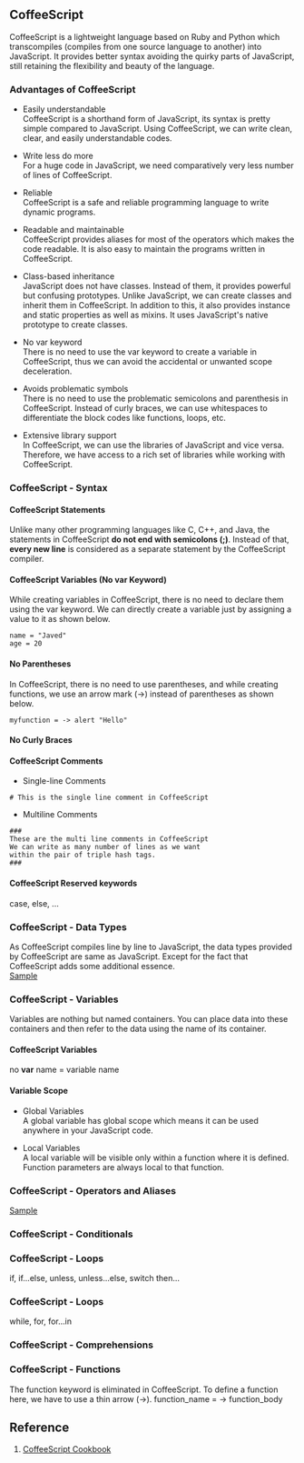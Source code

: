 ## CoffeeScript
CoffeeScript is a lightweight language based on Ruby and Python which transcompiles (compiles from one source language to another) into JavaScript. It provides better syntax avoiding the quirky parts of JavaScript, still retaining the flexibility and beauty of the language.  


### Advantages of CoffeeScript
- Easily understandable  
CoffeeScript is a shorthand form of JavaScript, its syntax is pretty simple compared to JavaScript. Using CoffeeScript, we can write clean, clear, and easily understandable codes.  

- Write less do more    
For a huge code in JavaScript, we need comparatively very less number of lines of CoffeeScript.

- Reliable    
CoffeeScript is a safe and reliable programming language to write dynamic programs.

- Readable and maintainable   
CoffeeScript provides aliases for most of the operators which makes the code readable. It is also easy to maintain the programs written in CoffeeScript.

- Class-based inheritance   
JavaScript does not have classes. Instead of them, it provides powerful but confusing prototypes. Unlike JavaScript, we can create classes and inherit them in CoffeeScript. In addition to this, it also provides instance and static properties as well as mixins. It uses JavaScript's native prototype to create classes.

- No var keyword   
There is no need to use the var keyword to create a variable in CoffeeScript, thus we can avoid the accidental or unwanted scope deceleration.

- Avoids problematic symbols   
There is no need to use the problematic semicolons and parenthesis in CoffeeScript. Instead of curly braces, we can use whitespaces to differentiate the block codes like functions, loops, etc.

- Extensive library support   
In CoffeeScript, we can use the libraries of JavaScript and vice versa. Therefore, we have access to a rich set of libraries while working with CoffeeScript.


### CoffeeScript - Syntax  
#### CoffeeScript Statements
Unlike many other programming languages like C, C++, and Java, the statements in CoffeeScript **do not end with semicolons (;)**. Instead of that, **every new line** is considered as a separate statement by the CoffeeScript compiler.

#### CoffeeScript Variables (No var Keyword)
While creating variables in CoffeeScript, there is no need to declare them using the var keyword. We can directly create a variable just by assigning a value to it as shown below.  
```
name = "Javed"
age = 20

```  

#### No Parentheses
In CoffeeScript, there is no need to use parentheses, and while creating functions, we use an arrow mark (->) instead of parentheses as shown below.  
```
myfunction = -> alert "Hello"
```  

#### No Curly Braces

#### CoffeeScript Comments
- Single-line Comments  

```
# This is the single line comment in CoffeeScript
```   

- Multiline Comments  
```
###
These are the multi line comments in CoffeeScript
We can write as many number of lines as we want 
within the pair of triple hash tags.
###
```

#### CoffeeScript Reserved keywords
case, else, ...

### CoffeeScript - Data Types
As CoffeeScript compiles line by line to JavaScript, the data types provided by CoffeeScript are same as JavaScript. Except for the fact that CoffeeScript adds some additional essence.  
[Sample](https://www.tutorialspoint.com/coffeescript/coffeescript_datatypes.htm)  

### CoffeeScript - Variables
Variables are nothing but named containers. You can place data into these containers and then refer to the data using the name of its container.  
#### CoffeeScript Variables
no **var**
name = variable name  

#### Variable Scope
- Global Variables   
A global variable has global scope which means it can be used anywhere in your JavaScript code.

- Local Variables   
A local variable will be visible only within a function where it is defined. Function parameters are always local to that function.

### CoffeeScript - Operators and Aliases
[Sample](https://www.tutorialspoint.com/coffeescript/coffeescript_operators_and_aliases.htm)  

### CoffeeScript - Conditionals

### CoffeeScript - Loops
if, if...else, unless,  unless...else, switch
then...

### CoffeeScript - Loops
while, for, for...in 

### CoffeeScript - Comprehensions

### CoffeeScript - Functions  
The function keyword is eliminated in CoffeeScript. To define a function here, we have to use a thin arrow (->).
function_name = -> function_body


## Reference
1. [CoffeeScript Cookbook](https://coffeescript-cookbook.github.io/)  
